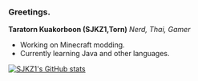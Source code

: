 ### Greetings.

**Taratorn Kuakorboon (SJKZ1,Torn)**  *Nerd, Thai, Gamer*
- Working on Minecraft modding.
- Currently learning Java and other languages.

[![SJKZ1's GitHub stats](https://github-readme-stats.vercel.app/api?username=SJKZ1-2565\&show_icons=true\&theme=prussian)](https://github.com/SJKZ1-2565/github-readme-stats)


